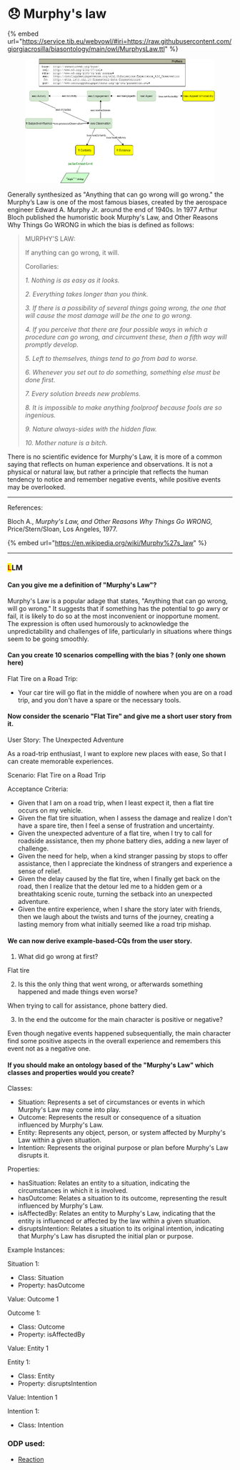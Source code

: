 # 😞 Murphy's law

{% embed url="https://service.tib.eu/webvowl/#iri=https://raw.githubusercontent.com/giorgiacrosilla/biasontology/main/owl/MurphysLaw.ttl" %}

<figure><img src="giorgiabias-appealtoprobability2.drawio.png" alt=""><figcaption></figcaption></figure>

Generally synthesized as "Anything that can go wrong will go wrong." the Murphy’s Law is one of the most famous biases, created by the aerospace engineer Edward A. Murphy Jr. around the end of 1940s. In 1977 Arthur Bloch published the humoristic book Murphy's Law, and Other Reasons Why Things Go WRONG in which the bias is defined as follows:&#x20;



> MURPHY'S LAW:&#x20;
>
> If anything can go wrong, it will. &#x20;
>
> &#x20;
>
> Corollaries:&#x20;
>
> _1. Nothing is as easy as it looks._&#x20;
>
> _2. Everything takes longer than you think._&#x20;
>
> _3. If there is a possibility of several things going wrong, the one that will cause the most damage will be the one to go wrong._&#x20;
>
> _4. If you perceive that there are four possible ways in which a procedure can go wrong, and circumvent these, then a fifth way will promptly develop._&#x20;
>
> _5. Left to themselves, things tend to go from bad to worse._&#x20;
>
> _6. Whenever you set out to do something, something else must be done first._&#x20;
>
> _7. Every solution breeds new problems._&#x20;
>
> _8. It is impossible to make anything foolproof because fools are so ingenious._&#x20;
>
> _9. Nature always-sides with the hidden flaw._ &#x20;
>
> _10. Mother nature is a bitch._&#x20;

&#x20;

There is no scientific evidence for Murphy's Law, it is more of a common saying that reflects on human experience and observations. It is not a physical or natural law, but rather a principle that reflects the human tendency to notice and remember negative events, while positive events may be overlooked.&#x20;

***

References:

Bloch A., _Murphy's Law, and Other Reasons Why Things Go WRONG,_ Price/Stern/Sloan, Los Angeles, 1977.

{% embed url="https://en.wikipedia.org/wiki/Murphy%27s_law" %}

***

### <mark style="color:red;">L</mark>LM

#### Can you give me a definition of "Murphy's Law"?

Murphy's Law is a popular adage that states, "Anything that can go wrong, will go wrong." It suggests that if something has the potential to go awry or fail, it is likely to do so at the most inconvenient or inopportune moment. The expression is often used humorously to acknowledge the unpredictability and challenges of life, particularly in situations where things seem to be going smoothly.

#### Can you create 10 scenarios compelling with the bias ? (only one shown here)

Flat Tire on a Road Trip:&#x20;

* Your car tire will go flat in the middle of nowhere when you are on a road trip, and you don't have a spare or the necessary tools.&#x20;

#### Now consider the scenario "Flat Tire" and give me a short user story from it.

User Story: The Unexpected Adventure&#x20;

As a road-trip enthusiast, I want to explore new places with ease, So that I can create memorable experiences.&#x20;

Scenario: Flat Tire on a Road Trip&#x20;

Acceptance Criteria:&#x20;

* Given that I am on a road trip, when I least expect it, then a flat tire occurs on my vehicle.&#x20;
* Given the flat tire situation, when I assess the damage and realize I don't have a spare tire, then I feel a sense of frustration and uncertainty.&#x20;
* Given the unexpected adventure of a flat tire, when I try to call for roadside assistance, then my phone battery dies, adding a new layer of challenge.&#x20;
* Given the need for help, when a kind stranger passing by stops to offer assistance, then I appreciate the kindness of strangers and experience a sense of relief.&#x20;
* Given the delay caused by the flat tire, when I finally get back on the road, then I realize that the detour led me to a hidden gem or a breathtaking scenic route, turning the setback into an unexpected adventure.&#x20;
* Given the entire experience, when I share the story later with friends, then we laugh about the twists and turns of the journey, creating a lasting memory from what initially seemed like a road trip mishap.&#x20;



#### We can now derive example-based-CQs from the user story.&#x20;

1. What did go wrong at first?&#x20;

Flat tire&#x20;

2. Is this the only thing that went wrong, or afterwards something happened and made things even worse?&#x20;

When trying to call for assistance, phone battery died. &#x20;

3. In the end the outcome for the main character is positive or negative?&#x20;

Even though negative events happened subsequentially, the main character find some positive aspects in the overall experience and remembers this event not as a negative one. &#x20;



#### If you should make an ontology based of the "Murphy's Law" which classes and properties would you create?

Classes:&#x20;

* Situation: Represents a set of circumstances or events in which Murphy's Law may come into play.&#x20;
* Outcome: Represents the result or consequence of a situation influenced by Murphy's Law.&#x20;
* Entity: Represents any object, person, or system affected by Murphy's Law within a given situation.&#x20;
* Intention: Represents the original purpose or plan before Murphy's Law disrupts it.&#x20;

Properties:&#x20;

* hasSituation: Relates an entity to a situation, indicating the circumstances in which it is involved.&#x20;
* hasOutcome: Relates a situation to its outcome, representing the result influenced by Murphy's Law.&#x20;
* isAffectedBy: Relates an entity to Murphy's Law, indicating that the entity is influenced or affected by the law within a given situation.&#x20;
* disruptsIntention: Relates a situation to its original intention, indicating that Murphy's Law has disrupted the initial plan or purpose.&#x20;

Example Instances:&#x20;

Situation 1: &#x20;

* Class: Situation&#x20;
* Property: hasOutcome&#x20;

Value: Outcome 1&#x20;

Outcome 1:&#x20;

* Class: Outcome&#x20;
* Property: isAffectedBy&#x20;

Value: Entity 1&#x20;

Entity 1:&#x20;

* Class: Entity&#x20;
* Property: disruptsIntention&#x20;

Value: Intention 1&#x20;

Intention 1:&#x20;

* Class: Intention&#x20;

### ODP used:

* [Reaction](http://ontologydesignpatterns.org/wiki/Submissions:Reaction)